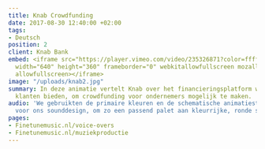 ```yaml
---
title: Knab Crowdfunding
date: 2017-08-30 12:40:00 +02:00
tags:
- Deutsch
position: 2
client: Knab Bank
embed: <iframe src="https://player.vimeo.com/video/235326871?color=ffffff&title=0&byline=0&portrait=0"
  width="640" height="360" frameborder="0" webkitallowfullscreen mozallowfullscreen
  allowfullscreen></iframe>
image: "/uploads/knab2.jpg"
summary: In deze animatie vertelt Knab over het financieringsplatform wat zij hun
  klanten bieden, om crowdfunding voor ondernemers mogelijk te maken.
audio: 'We gebruikten de primaire kleuren en de schematische animatiestijl als inspiratie
  voor ons sounddesign, om zo een passend palet aan kleurrijke, ronde sounds te creëren. '
pages:
- Finetunemusic.nl/voice-overs
- Finetunemusic.nl/muziekproductie
---
```



